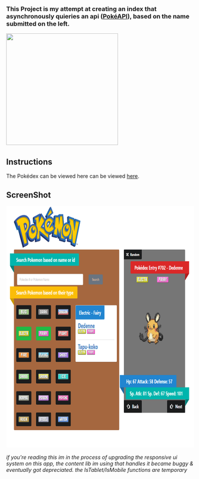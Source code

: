 ### This Project is my attempt at creating an index that asynchronously quieries an api ([PokéAPI](https://pokeapi.co/)), based on the name submitted on the left.

<img src='https://vignette.wikia.nocookie.net/glee/images/1/13/Animaatjes-pokemon-0740443.gif/revision/latest?cb=20141221183231' height='300' width='300' />

## Instructions

The Pokédex can be viewed here can be viewed [here](https://ahmedalihashi.github.io/pokedex/).

## ScreenShot

<img src='./github/1.png' height='650' width='900' ></img>

_if you're reading this im in the process of upgrading the responsive ui system on this app, the content lib im using that handles it became buggy & eventually got depreciated. the IsTablet/IsMobile functions are temporary_
